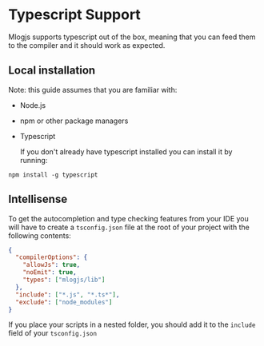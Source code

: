 # Typescript Support

Mlogjs supports typescript out of the box, meaning that you can feed them
to the compiler and it should work as expected.

## Local installation

Note: this guide assumes that you are familiar with:

- Node.js
- npm or other package managers
- Typescript

  If you don't already have typescript installed you can install it by running:

```shell
npm install -g typescript
```

## Intellisense

To get the autocompletion and type checking features from your IDE you will have
to create a `tsconfig.json` file at the root of your project with the following contents:

```json
{
  "compilerOptions": {
    "allowJs": true,
    "noEmit": true,
    "types": ["mlogjs/lib"]
  },
  "include": ["*.js", "*.ts*"],
  "exclude": ["node_modules"]
}
```

If you place your scripts in a nested folder, you should add it to the `include` field of your `tsconfig.json`
